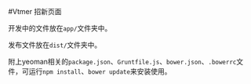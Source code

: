 #Vtmer 招新页面

开发中的文件放在`app/`文件夹中。

发布文件放在`dist/`文件夹中。

附上yeoman相关的`package.json`、`Gruntfile.js`、`bower.json`、`.bowerrc`文件，可运行`npm install`、`bower update`来安装使用。
